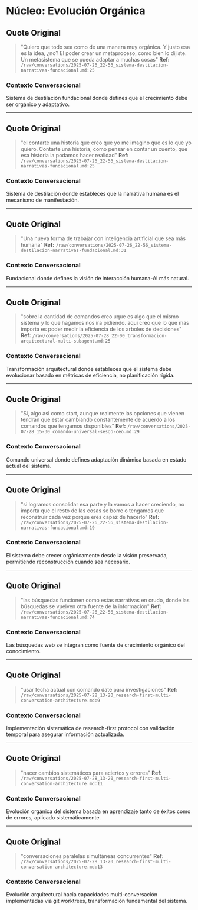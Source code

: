 # Núcleo: Evolución Orgánica

## Quote Original
> "Quiero que todo sea como de una manera muy orgánica. Y justo esa es la idea, ¿no? El poder crear un metaproceso, como bien lo dijiste. Un metasistema que se pueda adaptar a muchas cosas"
**Ref:** `/raw/conversations/2025-07-26_22-56_sistema-destilacion-narrativas-fundacional.md:25`

### Contexto Conversacional
Sistema de destilación fundacional donde defines que el crecimiento debe ser orgánico y adaptativo.

---

## Quote Original
> "el contarte una historia que creo que yo me imagino que es lo que yo quiero. Contarte una historia, como pensar en contar un cuento, que esa historia la podamos hacer realidad"
**Ref:** `/raw/conversations/2025-07-26_22-56_sistema-destilacion-narrativas-fundacional.md:25`

### Contexto Conversacional
Sistema de destilación donde estableces que la narrativa humana es el mecanismo de manifestación.

---

## Quote Original
> "Una nueva forma de trabajar con inteligencia artificial que sea más humana"
**Ref:** `/raw/conversations/2025-07-26_22-56_sistema-destilacion-narrativas-fundacional.md:31`

### Contexto Conversacional
Fundacional donde defines la visión de interacción humana-AI más natural.

---

## Quote Original
> "sobre la cantidad de comandos creo uque es algo que el mismo sistema y lo que hagamos nos ira pidiendo. aqui creo que lo que mas importa es poder medir la eficiencia de los arboles de decisiones"
**Ref:** `/raw/conversations/2025-07-28_22-00_transformacion-arquitectural-multi-subagent.md:25`

### Contexto Conversacional
Transformación arquitectural donde estableces que el sistema debe evolucionar basado en métricas de eficiencia, no planificación rígida.

---

## Quote Original
> "Si, algo asi como start, aunque realmente las opciones que vienen tendran que estar cambiando constantemente de acuerdo a los comandos que tengamos disponibles"
**Ref:** `/raw/conversations/2025-07-28_15-30_comando-universal-sesgo-ceo.md:29`

### Contexto Conversacional
Comando universal donde defines adaptación dinámica basada en estado actual del sistema.

---

## Quote Original
> "si logramos consolidar esa parte y la vamos a hacer creciendo, no importa que el resto de las cosas se borre o tengamos que reconstruir cada vez porque eres capaz de hacerlo"
**Ref:** `/raw/conversations/2025-07-26_22-56_sistema-destilacion-narrativas-fundacional.md:19`

### Contexto Conversacional
El sistema debe crecer orgánicamente desde la visión preservada, permitiendo reconstrucción cuando sea necesario.

---

## Quote Original
> "las búsquedas funcionen como estas narrativas en crudo, donde las búsquedas se vuelven otra fuente de la información"
**Ref:** `/raw/conversations/2025-07-26_22-56_sistema-destilacion-narrativas-fundacional.md:74`

### Contexto Conversacional
Las búsquedas web se integran como fuente de crecimiento orgánico del conocimiento.

---

## Quote Original
> "usar fecha actual con comando date para investigaciones"
**Ref:** `/raw/conversations/2025-07-28_13-20_research-first-multi-conversation-architecture.md:9`

### Contexto Conversacional
Implementación sistemática de research-first protocol con validación temporal para asegurar información actualizada.

---

## Quote Original
> "hacer cambios sistemáticos para aciertos y errores"
**Ref:** `/raw/conversations/2025-07-28_13-20_research-first-multi-conversation-architecture.md:11`

### Contexto Conversacional
Evolución orgánica del sistema basada en aprendizaje tanto de éxitos como de errores, aplicado sistemáticamente.

---

## Quote Original
> "conversaciones paralelas simultáneas concurrentes"
**Ref:** `/raw/conversations/2025-07-28_13-20_research-first-multi-conversation-architecture.md:13`

### Contexto Conversacional
Evolución arquitectural hacia capacidades multi-conversación implementadas via git worktrees, transformación fundamental del sistema.